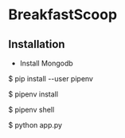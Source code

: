 # BreakfastScoop

## Installation
- Install Mongodb 

$ pip install --user pipenv

$ pipenv install

$ pipenv shell

$ python app.py